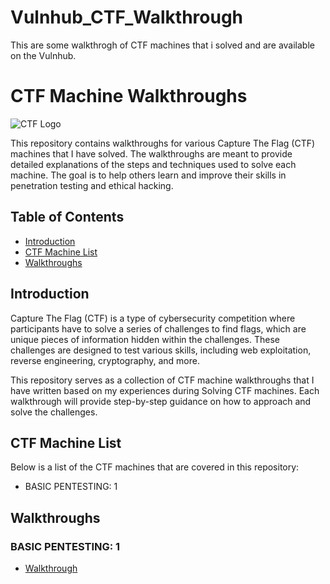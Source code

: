 # Vulnhub_CTF_Walkthrough
This are some walkthrogh of CTF machines that i solved and are available on the Vulnhub.

# CTF Machine Walkthroughs

![CTF Logo](ctf_logo.png)

This repository contains walkthroughs for various Capture The Flag (CTF) machines that I have solved. The walkthroughs are meant to provide detailed explanations of the steps and techniques used to solve each machine. The goal is to help others learn and improve their skills in penetration testing and ethical hacking.

## Table of Contents

- [Introduction](#introduction)
- [CTF Machine List](#ctf-machine-list)
- [Walkthroughs](#walkthroughs)

## Introduction

Capture The Flag (CTF) is a type of cybersecurity competition where participants have to solve a series of challenges to find flags, which are unique pieces of information hidden within the challenges. These challenges are designed to test various skills, including web exploitation, reverse engineering, cryptography, and more.

This repository serves as a collection of CTF machine walkthroughs that I have written based on my experiences during Solving CTF machines. Each walkthrough will provide step-by-step guidance on how to approach and solve the challenges.

## CTF Machine List

Below is a list of the CTF machines that are covered in this repository:

- BASIC PENTESTING: 1

## Walkthroughs

### BASIC PENTESTING: 1

- [Walkthrough](machine1/basic_pentesting_1.md)



